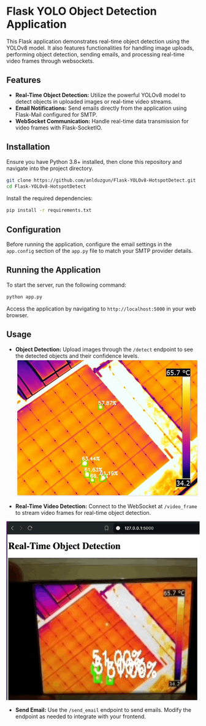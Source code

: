 # Flask YOLO Object Detection Application

This Flask application demonstrates real-time object detection using the YOLOv8 model. It also features functionalities for handling image uploads, performing object detection, sending emails, and processing real-time video frames through websockets.

## Features

- **Real-Time Object Detection:** Utilize the powerful YOLOv8 model to detect objects in uploaded images or real-time video streams.
- **Email Notifications:** Send emails directly from the application using Flask-Mail configured for SMTP.
- **WebSocket Communication:** Handle real-time data transmission for video frames with Flask-SocketIO.

## Installation

Ensure you have Python 3.8+ installed, then clone this repository and navigate into the project directory.

```bash
git clone https://github.com/anlduzgun/Flask-YOLOv8-HotspotDetect.git
cd Flask-YOLOv8-HotspotDetect
```

Install the required dependencies:

```bash
pip install -r requirements.txt
```

## Configuration

Before running the application, configure the email settings in the `app.config` section of the `app.py` file to match your SMTP provider details.

## Running the Application

To start the server, run the following command:

```bash
python app.py
```

Access the application by navigating to `http://localhost:5000` in your web browser.

## Usage

- **Object Detection:** Upload images through the `/detect` endpoint to see the detected objects and their confidence levels.
![hotspot detected](/media/example.jpeg)

- **Real-Time Video Detection:** Connect to the WebSocket at `/video_frame` to stream video frames for real-time object detection.

![real time hotspot detection](/media/real-time-hotspot-detection.gif)

- **Send Email:** Use the `/send_email` endpoint to send emails. Modify the endpoint as needed to integrate with your frontend.


